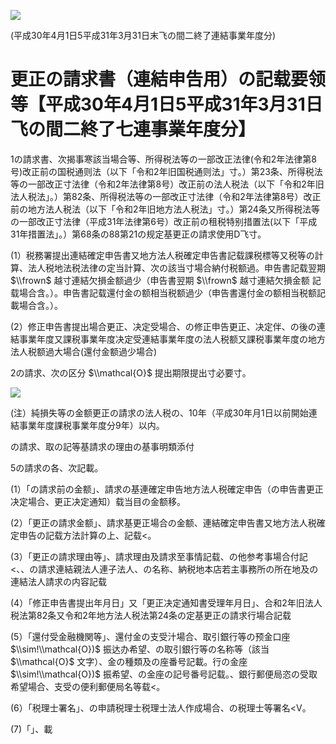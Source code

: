 ![](https://www.nta.go.jp/tmp/9d6b384e-a9f2-4a41-b6c2-a67eac49ca45/images/8abe2ad56c7408b64642d9736d8a5aace292b3770d52b5c0ca99fddd17837e07.jpg)

(平成30年4月1日5平成31年3月31日末飞の間二終了連結事業年度分)

# 更正の請求書（連結申告用）の記载要领等【平成30年4月1日5平成31年3月31日飞の間二終了七連事業年度分】

1の請求書、次揭事寒該当場合等、所得税法等の一部改正法律(令和2年法律第8号)改正前の国税通则法（以下「令和2年旧国税通则法」寸。）第23条、所得税法等の一部改正寸法律（令和2年法律第8号）改正前の法人税法（以下「令和2年旧法人税法」。）第82条、所得税法等の一部改正寸法律（令和2年法律第8号）改正前の地方法人税法（以下「令和2年旧地方法人税法」寸。）第24条又所得税法等の一部改正寸法律（平成31年法律第6号）改正前の租税特别措置法(以下「平成31年措置法」。）第68条の88第21の规定基更正の請求使用D飞寸。

(1）税務署提出連結確定申告書又地方法人税確定申告書記载課税標等又税等の計算、法人税地法税法律の定当計算、次の該当寸場合納付税额過。申告書記载翌期 $\\frown$ 越寸連結欠損金额過少（申告書翌期 $\\frown$ 越寸連結欠損金额 記载場合含。）。申告書記载還付金の额相当税额過少（申告書還付金の额相当税额記載場合含。）。

(2）修正申告書提出場合更正、决定受場合、の修正申告更正、决定伴、の後の連結事業年度又課税事業年度决定受連結事業年度の法人税额又課税事業年度の地方法人税额過大場合(還付金额過少場合)

2の請求、次の区分 $\\mathcal{O}$ 提出期限提出寸必要寸。

![](https://www.nta.go.jp/tmp/9d6b384e-a9f2-4a41-b6c2-a67eac49ca45/images/3fc48beae2565a966d9d942ccd839649468e560c0ad5e0b139465fa4e5bb7337.jpg)

(注）純損失等の金额更正の請求の法人税の、10年（平成30年月1日以前開始連結事業年度課税事業年度分9年）以内。

の請求、取の記等基請求の理由の基事明類添付

5の請求の各、次記載。

(1）「の請求前の金额」、請求の基連確定申告地方法人税確定申告（の申告書更正决定場合、更正决定通知）载当目の金额移。

(2）「更正の請求金额」、請求基更正場合の金额、連結確定申告書又地方法人税確定申告の記载方法計算の上、記载<。

(3）「更正の請求理由等」、請求理由及請求至事情記载、の他参考事場合付記<、、の請求連結親法人連子法人、の名称、納税地本店若主事務所の所在地及の連結法人請求の内容記载

(4）「修正申告書提出年月日」又「更正决定通知書受理年月日」、合和2年旧法人税法第82条又令和2年地方法人税法第24条の定基更正の請求行場合記载

(5）「還付受金融機関等」、還付金の支受汁場合、取引銀行等の预金口座 $\\sim!\\mathcal{O})$ 振达办希望、の取引銀行等の名称等（該当 $\\mathcal{O}$ 文字）、金の種類及の座番号記載。行の金座 $\\sim!\\mathcal{O})$ 振希望、の金座の記号番号記载。、銀行郵便局恣の受取希望場合、支受の便利郵便局名等载<。

(6）「税理士署名」、の申請税理士税理士法人作成場合、の税理士等署名<V。

(7)「」、載